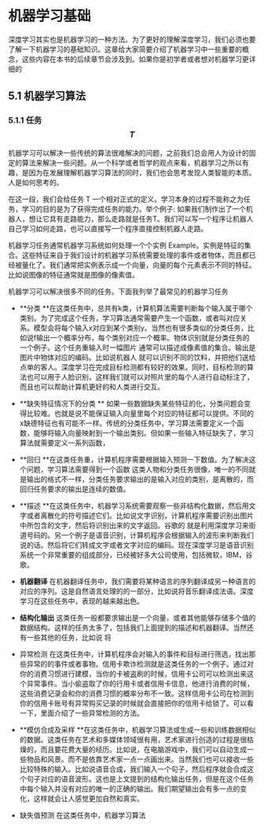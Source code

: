 # 机器学习基础

深度学习其实也是机器学习的一种方法。为了更好的理解深度学习，我们必须也要了解一下机器学习的基础知识。这章给大家简要介绍了机器学习中一些重要的概念，这些内容在本书的后续章节会涉及到。如果你是初学者或者想对机器学习更详细的

## 5.1 机器学习算法

### 5.1.1 任务 $$T$$

机器学习可以解决一些传统的算法很难解决的问题，之前我们总会用人为设计的固定的算法来解决一些问题。从一个科学或者哲学的观点来看，机器学习之所以有趣，是因为在发展理解机器学习算法的同时，我们也会思考发现人类智能的本质。人是如何思考的。

在这一段，我们会给任务 T 一个相对正式的定义。学习本身的过程不能称之为任务，学习的目的是为了获得完成任务的能力。举个例子: 如果我们制作出了一个机器人，想让它具有走路能力，那么走路就是任务T。我们可以写一个程序让机器人自己学习如何走路，也可以直接写一个程序直接控制机器人走路。

机器学习任务通常机器学习系统如何处理一个个实例 Example。实例是特征的集合。这些特征来自于我们设计的机器学习系统需要处理的事件或者物体，而且都已经被量化了。我们通常把实例表示成一个向量，向量的每个元素表示不同的特征。比如说图像的特征通常就是图像的像素值。

机器学习可以解决很多不同的任务。下面我列举了最常见的机器学习任务

* **分类 **在这类任务中，总共有k类，计算机算法需要判断每个输入属于哪个类别。为了完成这个任务，学习算法通常需要产生一个函数，或者叫对应关系。模型会将每个输入x对应到某个类别y。当然也有很多类似的分类任务，比如说f输出一个概率分布，每个类别对应一个概率。物体识别就是分类任务的一个例子。这个任务重输入时一幅图片 通常可以描述成像素值的集合。输出是图片中物体对应的编码。比如说机器人  就可以识别不同的饮料，并把他们送给点单的客人。深度学习在完成目标检测都有较好的效果。同时，目标检测的算法也可以用于人脸识别，这样我们就可以对照片里的每个人进行自动标注了，而且也可以帮助计算机更好的和人类进行交互。
* **缺失特征情况下的分类 ** 如果一些数据缺失某些特征的化，分类问题会变得比较难。也就是说不能保证输入向量里每个对应的特征都可以提供。不同的x缺德特征也有可能不一样。传统的分类任务中，学习算法需要定义一个函数，能够将输入向量映射到一个输出类别。但如果一些输入特征缺失了，学习算法就需要定义一系列函数，
* **回归 **在这类任务重，计算机程序需要根据输入预测一下数值。为了解决这个问题，学习算法需要得到一个函数 这类人物和分类任务很像，唯一的不同就是输出的格式不一样，分类任务要求输出的是输入对应的类别，是离散的，而回归任务要求的输出是连续的数值。
* **描述 **在这类任务中，机器学习系统需要观察一些非结构化数据，然后用文字或者离散化的符号描述它们。比如说文字识别，计算机程序需要识别出图片中所包含的文字，然后将识别出来的文字返回。谷歌的 就是利用深度学习来街道号码的。另一个例子是语音识别，计算机程序会根据输入的波形来判断我们说的话。然后将它们转成文字或者文字对应的编码。现在深度学习是语音识别系统一个非常重要的组成部分，已经被好多大公司使用，包括微软，IBM，谷歌。
* **机器翻译** 在机器翻译任务中，我们需要将某种语言的序列翻译成另一种语言的对应的序列。这是自然语言处理的的一部分，比如说将音乐翻译成法语。深度学习在这些任务中，表现的越来越出色。
* **结构化输出** 这类任务一般都要求输出是一个向量，或者其他能够存储多个值的数据结构。这样的任务太多了，包括我们上面提到的描述和机器翻译。当然还有一些其他的任务，比如说 将
* 异常检测 在这类任务中，计算机程序会对输入的事件和目标进行筛选，找出那些异常的的事件或者事物。信用卡欺诈检测就是这类任务的一个例子。通过对你的消费习惯进行建模，当你的卡被盗刷的时候，信用卡公司可以检测出来这个异常事件。当小偷盗取了你的行用卡或者信用卡信息，他进行消费的时候，这些消费记录会和你的消费习惯的概率分布不一致。这样信用卡公司在检测到你的信用卡账号有异常购买记录的时候就会直接把你的信用卡给锁了。可以看一下，里面介绍了一些异常检测的方法。

* **模仿合成及采样 **在这类任务中，机器学习算法或生成一些和训练数据相似的数据。这类任务在艺术和多媒体领域很有用，艺术家进行创造的过程是很枯燥的，而且要花费大量的经历。比如说，在电脑游戏中，我们可以自动生成一些物品和风景。而不是依靠艺术家一点一点画出来。当然我们也可以接收一些比较特殊的输入。比如说语音合成，我们输入一个句子，然后程序就会合成这个句子对应的语音波形。这也是上文提到的结构化输出任务，但是在这个任务中每个输入并没有对应的唯一的正确的输出。我们期望输出会有多一点的变化，这样就会让人感觉更加自然和真实。

* 缺失值预测 在这类任务中，机器学习算法

